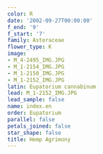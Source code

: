 ```yaml
---
color: R
date: '2002-09-27T00:00:00'
f_end: '9'
f_start: '7'
family: Asteraceae
flower_type: K
image:
- M_4-2495_IMG.JPG
- M_1-2154_IMG.JPG
- M_1-2150_IMG.JPG
- M_1-2152_IMG.JPG
latin: Eupatorium cannabinum
lead: M_1-2152_IMG.JPG
lead_sample: false
name: index.en
order: Eupatorium
parallel: false
petals_joined: false
star_shape: false
title: Hemp Agrimony
---
```

